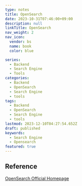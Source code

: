 ```yaml
---
type: notes
title: OpenSearch
date: 2023-10-31T07:46:00+09:00
description: null
linkTitle: OpenSearch
nav_weight: 2
nav_icon:
  vendor: bs
  name: book
  color: blue

series:
  - Backend
  - Search Engine
  - Tools
categories:
  - Backend
  - OpenSearch
  - Search Engine
  - tools
tags:
  - Backend
  - OpenSearch
  - Search Engine
  - tools
lastmod: 2023-12-10T04:27:54.652Z
draft: published
keywords:
  - Search Engine
  - Opensearch
featured: true
---
```


## Reference

[OpenSearch Official Homepage](https://opensearch.org/)
